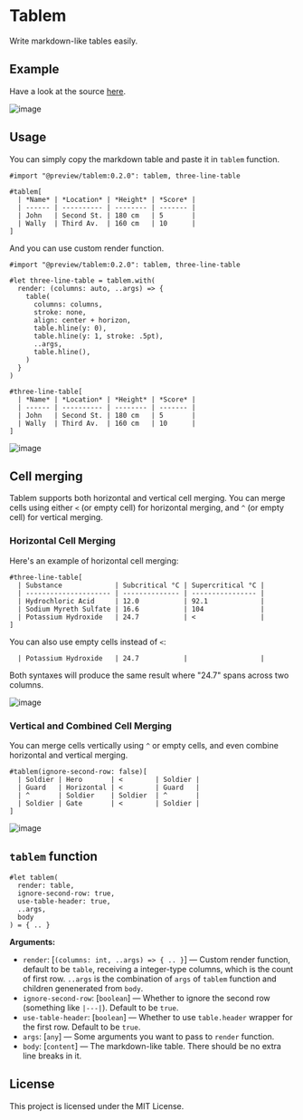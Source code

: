 # Tablem

Write markdown-like tables easily.

## Example

Have a look at the source [here](./examples/example.typ).

![image](https://github.com/user-attachments/assets/60c14f3e-408d-46e2-b147-3504658bf8e8)


## Usage

You can simply copy the markdown table and paste it in `tablem` function.

```typ
#import "@preview/tablem:0.2.0": tablem, three-line-table

#tablem[
  | *Name* | *Location* | *Height* | *Score* |
  | ------ | ---------- | -------- | ------- |
  | John   | Second St. | 180 cm   | 5       |
  | Wally  | Third Av.  | 160 cm   | 10      |
]
```

And you can use custom render function.

```typ
#import "@preview/tablem:0.2.0": tablem, three-line-table

#let three-line-table = tablem.with(
  render: (columns: auto, ..args) => {
    table(
      columns: columns,
      stroke: none,
      align: center + horizon,
      table.hline(y: 0),
      table.hline(y: 1, stroke: .5pt),
      ..args,
      table.hline(),
    )
  }
)

#three-line-table[
  | *Name* | *Location* | *Height* | *Score* |
  | ------ | ---------- | -------- | ------- |
  | John   | Second St. | 180 cm   | 5       |
  | Wally  | Third Av.  | 160 cm   | 10      |
]
```

![image](https://github.com/user-attachments/assets/60c14f3e-408d-46e2-b147-3504658bf8e8)

## Cell merging

Tablem supports both horizontal and vertical cell merging. You can merge cells using either `<` (or empty cell) for horizontal merging, and `^` (or empty cell) for vertical merging.

### Horizontal Cell Merging

Here's an example of horizontal cell merging:

```typ
#three-line-table[
  | Substance             | Subcritical °C | Supercritical °C |
  | --------------------- | -------------- | ---------------- |
  | Hydrochloric Acid     | 12.0           | 92.1             |
  | Sodium Myreth Sulfate | 16.6           | 104              |
  | Potassium Hydroxide   | 24.7           | <                |
]
```

You can also use empty cells instead of `<`:

```typ
  | Potassium Hydroxide   | 24.7           |                  |
```

Both syntaxes will produce the same result where "24.7" spans across two columns.

![image](https://github.com/user-attachments/assets/0b110e5e-98f0-49b3-94af-a72690fd556b)

### Vertical and Combined Cell Merging

You can merge cells vertically using `^` or empty cells, and even combine horizontal and vertical merging.

```typ
#tablem(ignore-second-row: false)[
  | Soldier | Hero       | <        | Soldier |
  | Guard   | Horizontal | <        | Guard   |
  | ^       | Soldier    | Soldier  | ^       |
  | Soldier | Gate       | <        | Soldier |
]
```

![image](https://github.com/user-attachments/assets/7e707d0b-5e8c-4f14-97e6-22026988a1f9)

## `tablem` function

```typ
#let tablem(
  render: table,
  ignore-second-row: true,
  use-table-header: true,
  ..args,
  body
) = { .. }
```

**Arguments:**

- `render`: [`(columns: int, ..args) => { .. }`] &mdash; Custom render function, default to be `table`, receiving a integer-type columns, which is the count of first row. `..args` is the combination of `args` of `tablem` function and children genenerated from `body`.
- `ignore-second-row`: [`boolean`] &mdash; Whether to ignore the second row (something like `|---|`). Default to be `true`.
- `use-table-header`: [`boolean`] &mdash; Whether to use `table.header` wrapper for the first row. Default to be `true`.
- `args`: [`any`] &mdash; Some arguments you want to pass to `render` function.
- `body`: [`content`] &mdash; The markdown-like table. There should be no extra line breaks in it.


## License

This project is licensed under the MIT License.
